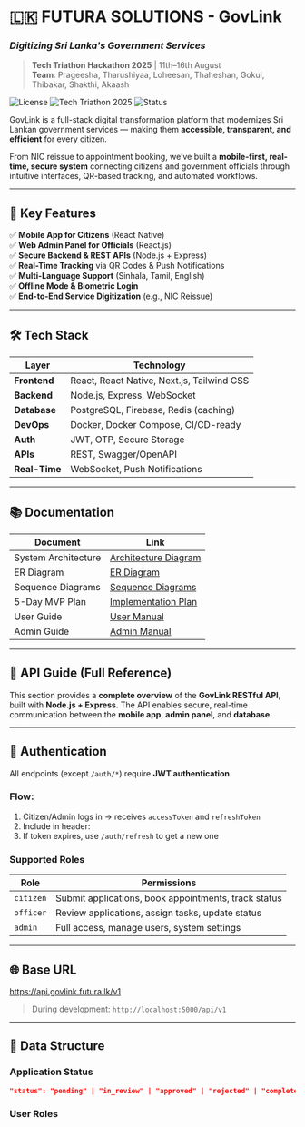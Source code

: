 # 🇱🇰 FUTURA SOLUTIONS - GovLink  
### *Digitizing Sri Lanka's Government Services*

> **Tech Triathon Hackathon 2025** | 11th–16th August  
> **Team**: Prageesha, Tharushiyaa, Loheesan, Thaheshan, Gokul, Thibakar, Shakthi, Akaash

![License](https://img.shields.io/badge/license-MIT-blue) 
![Tech Triathon 2025](https://img.shields.io/badge/event-Tech_Triathon_2025-orange)
![Status](https://img.shields.io/badge/status-MVP_Complete-brightgreen)

GovLink is a full-stack digital transformation platform that modernizes Sri Lankan government services — making them **accessible, transparent, and efficient** for every citizen.

From NIC reissue to appointment booking, we’ve built a **mobile-first, real-time, secure system** connecting citizens and government officials through intuitive interfaces, QR-based tracking, and automated workflows.

---

## 🚀 Key Features

✅ **Mobile App for Citizens** (React Native)  
✅ **Web Admin Panel for Officials** (React.js)  
✅ **Secure Backend & REST APIs** (Node.js + Express)  
✅ **Real-Time Tracking** via QR Codes & Push Notifications  
✅ **Multi-Language Support** (Sinhala, Tamil, English)  
✅ **Offline Mode & Biometric Login**  
✅ **End-to-End Service Digitization** (e.g., NIC Reissue)

---

## 🛠️ Tech Stack

| Layer          | Technology |
|---------------|-----------|
| **Frontend**  | React, React Native, Next.js, Tailwind CSS |
| **Backend**   | Node.js, Express, WebSocket |
| **Database**  | PostgreSQL, Firebase, Redis (caching) |
| **DevOps**    | Docker, Docker Compose, CI/CD-ready |
| **Auth**      | JWT, OTP, Secure Storage |
| **APIs**      | REST, Swagger/OpenAPI |
| **Real-Time** | WebSocket, Push Notifications |

---

## 📚 Documentation

| Document | Link |
|--------|------|
| System Architecture | [Architecture Diagram](docs/diagrams/architecture.png) |
| ER Diagram | [ER Diagram](docs/diagrams/er-diagram.png) |
| Sequence Diagrams | [Sequence Diagrams](docs/diagrams/sequence-diagrams.md) |
| 5-Day MVP Plan | [Implementation Plan](docs/implementation/5-day-plan.md) |
| User Guide | [User Manual](docs/user-guides/user-guide.md) |
| Admin Guide | [Admin Manual](docs/user-guides/admin-guide.md) |

---

## 🔗 API Guide (Full Reference)

This section provides a **complete overview** of the **GovLink RESTful API**, built with **Node.js + Express**. The API enables secure, real-time communication between the **mobile app**, **admin panel**, and **database**.

---

## 🔐 Authentication

All endpoints (except `/auth/*`) require **JWT authentication**.

### Flow:
1. Citizen/Admin logs in → receives `accessToken` and `refreshToken`
2. Include in header:
3. If token expires, use `/auth/refresh` to get a new one

### Supported Roles

| Role | Permissions |
|------|-------------|
| `citizen` | Submit applications, book appointments, track status |
| `officer` | Review applications, assign tasks, update status |
| `admin` | Full access, manage users, system settings |

---

## 🌐 Base URL
https://api.govlink.futura.lk/v1


> During development: `http://localhost:5000/api/v1`

---

## 🧩 Data Structure

### Application Status
```json
"status": "pending" | "in_review" | "approved" | "rejected" | "completed"
```

### User Roles

